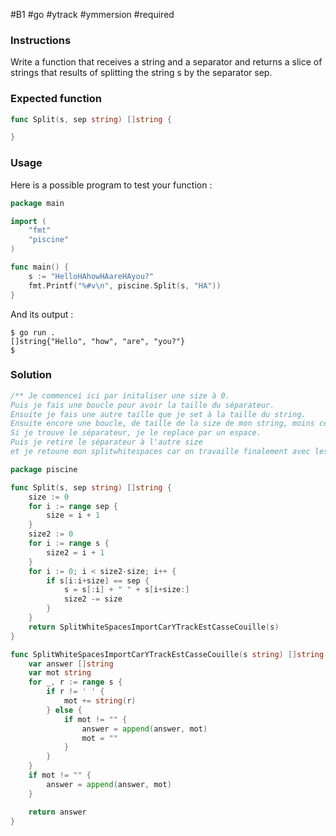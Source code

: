 #B1 #go #ytrack #ymmersion #required

### Instructions
Write a function that receives a string and a separator and returns a slice of strings that results of splitting the string s by the separator sep.

### Expected function

```go
func Split(s, sep string) []string {

}
```

### Usage
Here is a possible program to test your function :

```go
package main

import (
	"fmt"
	"piscine"
)

func main() {
	s := "HelloHAhowHAareHAyou?"
	fmt.Printf("%#v\n", piscine.Split(s, "HA"))
}
```

And its output :

```console
$ go run .
[]string{"Hello", "how", "are", "you?"}
$
```

### Solution

```go
/** Je commencei ici par initaliser une size à 0.
Puis je fais une boucle pour avoir la taille du séparateur.
Ensuite je fais une autre taille que je set à la taille du string.
Ensuite encore une boucle, de taille de la size de mon string, moins celui de mon separateur.
Si je trouve le séparateur, je le replace par un espace.
Puis je retire le séparateur à l'autre size
et je retoune mon splitwhitespaces car on travaille finalement avec les espaces */

package piscine

func Split(s, sep string) []string {
	size := 0
	for i := range sep {
		size = i + 1
	}
	size2 := 0
	for i := range s {
		size2 = i + 1
	}
	for i := 0; i < size2-size; i++ {
		if s[i:i+size] == sep {
			s = s[:i] + " " + s[i+size:]
			size2 -= size
		}
	}
	return SplitWhiteSpacesImportCarYTrackEstCasseCouille(s)
}

func SplitWhiteSpacesImportCarYTrackEstCasseCouille(s string) []string {
    var answer []string
    var mot string
    for _, r := range s {
        if r != ' ' {
            mot += string(r)
        } else {
            if mot != "" {
                answer = append(answer, mot)
                mot = ""
            }
        }
    }
    if mot != "" {
        answer = append(answer, mot)
    }

    return answer
}
```
